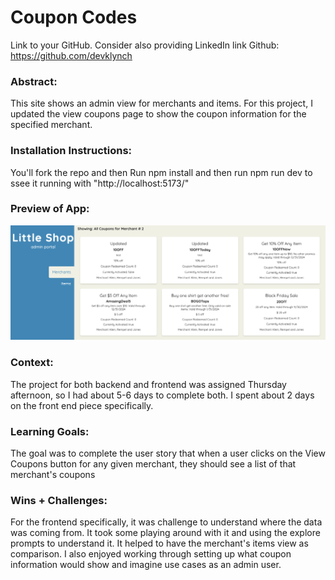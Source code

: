 
# Coupon Codes 

Link to your GitHub. Consider also providing LinkedIn link
  Github: https://github.com/devklynch

### Abstract:
This site shows an admin view for merchants and items. For this project, I updated the view coupons page to show the coupon information for the specified merchant.

### Installation Instructions:
You'll fork the repo and then Run npm install and then run npm run dev to ssee it running with "http://localhost:5173/"

### Preview of App:
![alt text](image.png)

### Context:
The project for both backend and frontend was assigned Thursday afternoon, so I had about 5-6 days to complete both. I spent about 2 days on the front end piece specifically.

### Learning Goals:
The goal was to complete the user story that when a user clicks on the View Coupons button for any given merchant, they should see a list of that merchant's coupons

### Wins + Challenges:
For the frontend specifically, it was challenge to understand where the data was coming from. It took some playing around with it and using the explore prompts to understand it. It helped to have the merchant's items view as comparison. I also enjoyed working through setting up what coupon information would show and imagine use cases as an admin user.
